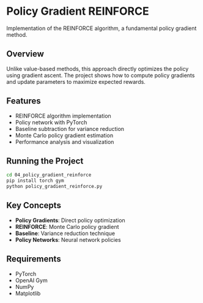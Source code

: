 # Policy Gradient REINFORCE

Implementation of the REINFORCE algorithm, a fundamental policy gradient method.

## Overview

Unlike value-based methods, this approach directly optimizes the policy using gradient ascent. The project shows how to compute policy gradients and update parameters to maximize expected rewards.

## Features

- REINFORCE algorithm implementation
- Policy network with PyTorch
- Baseline subtraction for variance reduction
- Monte Carlo policy gradient estimation
- Performance analysis and visualization

## Running the Project

```bash
cd 04_policy_gradient_reinforce
pip install torch gym
python policy_gradient_reinforce.py
```

## Key Concepts

- **Policy Gradients**: Direct policy optimization
- **REINFORCE**: Monte Carlo policy gradient
- **Baseline**: Variance reduction technique
- **Policy Networks**: Neural network policies

## Requirements

- PyTorch
- OpenAI Gym
- NumPy
- Matplotlib